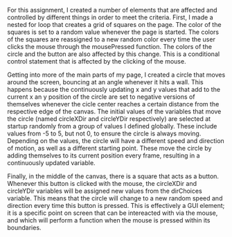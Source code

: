 For this assignment, I created a number of elements that are affected and controlled by different things in order to meet the criteria. First, I made a nested for loop that creates a grid of squares on the page. The color of the squares is set to a random value whenever the page is started. The colors of the squares are reassigned to a new random color every time the user clicks the mouse through the mousePressed function. The colors of the circle and the button are also affected by this change. This is a conditional control statement that is affected by the clicking of the mouse.

Getting into more of the main parts of my page, I created a circle that moves around the screen, bouncing at an angle whenever it hits a wall. This happens because the continuously updating x and y values that add to the current x an y position of the circle are set to negative versions of themselves whenever the cicle center reaches a certain distance from the respective edge of the canvas. The initial values of the variables that move the circle (named circleXDir and circleYDir respectively) are selected at startup randomly from a group of values I defined globally. These include values from -5 to 5, but not 0, to ensure the circle is always moving. Depending on the values, the circle will have a different speed and direction of motion, as well as a different starting point. These move the circle by adding themselves to its current position every frame, resulting in a continuously updated variable.

Finally, in the middle of the canvas, there is a square that acts as a button. Whenever this button is clicked with the mouse, the circleXDir and circleYDir variables will be assigned new values from the dirChoices variable. This means that the circle will change to a new random speed and direction every time this button is pressed. This is effectively a GUI element; it is a specific point on screen that can be intereacted with via the mouse, and which will perform a function when the mouse is pressed within its boundaries.
